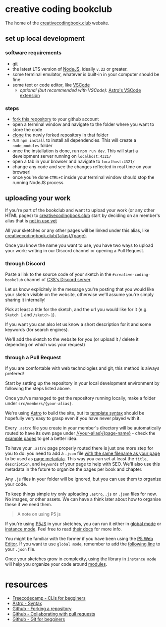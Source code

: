 # creative coding bookclub

The home of the [creativecodingbook.club](https://creativecodingbook.club) website.

## set up local development

### software requirements

- [git](https://git-scm.com/downloads)
- the latest LTS version of [NodeJS](https://nodejs.org/en/learn/getting-started/introduction-to-nodejs), ideally `v.22` or greater.
- some terminal emulator, whatever is built-in in your computer should be fine
- some text or code editor, like [VSCode](https://code.visualstudio.com/)
  - _optional (but recommended with VSCode):_ [Astro's VSCode extension](https://marketplace.visualstudio.com/items?itemName=astro-build.astro-vscode)

### steps

- [fork this repository](https://docs.github.com/en/pull-requests/collaborating-with-pull-requests/working-with-forks/fork-a-repo) to your github account
- open a terminal window and navigate to the folder where you want to store the code
- [clone](https://docs.github.com/en/repositories/creating-and-managing-repositories/cloning-a-repository) the newly forked repository in that folder
- run `npm install` to install all dependencies. This will create a `node_modules` folder
- once the installation is done, run `npm run dev`. This will start a development server running on `localhost:4321/`
- open a tab in your browser and navigate to `localhost:4321/`
- change any code and see the changes reflected in real time on your browser!
- once you're done `CTRL+C` inside your terminal window should stop the running NodeJS process

## uploading your work

If you're part of the bookclub and want to upload your work (or any other HTML pages) to [creativecodingbook.club](https://creativecodingbook.club) start by deciding on an member's alias that is [not in use yet](https://github.com/sb-luis/creative-coding-bookclub/tree/main/src/members)

All your sketches or any other pages will be linked under this alias, like [creativecodingbook.club/{alias}/{page}](https://creativecodingbook.club/davide/sketch-00-1/).

Once you know the name you want to use, you have two ways to upload your work: writing in our Discord channel or opening a Pull Request.

### through Discord

Paste a link to the source code of your sketch in the `#creative-coding-bookclub` channel of [C3S's Discord server](https://discord.gg/ggYbapqx)

Let us know explicitely in the message you're posting that you would like your sketch visible on the website, otherwise we'll assume you're simply sharing it internally!

Pick at least a title for the sketch, and the url you would like for it (e.g. `Sketch 1` and `/sketch-1`).

If you want you can also let us know a short description for it and some keywords (for search engines).

We'll add the sketch to the website for you (or upload it / delete it depending on which was your request)

### through a Pull Request

If you are comfortable with web technologies and git, this method is always prefered! 

Start by setting up the repository in your local development environment by following the steps listed above.

Once you've managed to get the repository running locally, make a folder under `src/members/{your-alias}`.

We're using [Astro](https://docs.astro.build/en/concepts/why-astro/) to build the site, but its [template syntax](https://docs.astro.build/en/reference/astro-syntax/) should be hopefully very easy to grasp even if you have never played with it.

Every `.astro` file you create in your member's directory will be automatically routed to have its own page under [/{your-alias}/{page-name}](https://creativecodingbook.club/_example/p5js-cdn) - check the [example pages](https://github.com/sb-luis/creative-coding-bookclub/tree/main/src/members/_example) to get a better idea.

To have your `.astro` page properly routed there is just one more step for you to do: you need to add a `.json` file [with the same filename as your page](https://github.com/sb-luis/creative-coding-bookclub/blob/main/src/members/_example/metadata.json) to be used as [page metadata](https://creativecodingbook.club/_example/metadata). This way you can set at least the `title`, `description`, and `keywords` of your page to help with SEO. We'll also use this metadata in the future to organize the pages per book and chapter.

Any `.js` files in your folder will be ignored, but you can use them to organize your code.

To keep things simple try only uploading `.astro`, `.js` or `.json` files for now. No images, or other assets. We can have a think later about how to organise these if we need them.

> A note on using P5 js

If you're using [P5JS](https://p5js.org/) in your sketches, you can run it either in [global mode](https://github.com/sb-luis/creative-coding-bookclub/blob/main/src/members/_example/p5js-global-mode.astro) or [instance mode](https://github.com/sb-luis/creative-coding-bookclub/blob/main/src/members/_example/p5js-instance-mode.astro). Feel free to read [their docs](https://github.com/processing/p5.js/wiki/Global-and-instance-mode) for more info.

You might be familiar with the former if you have been using the [P5 Web Editor](https://editor.p5js.org/). If you want to use `global mode`, remember to add the [following line](https://github.com/sb-luis/creative-coding-bookclub/blob/main/src/members/_example/p5js-global-mode.json#L6) to your `.json` file.

Once your sketches grow in complexity, using the library in `instance mode` will help you organize your code around [modules](https://developer.mozilla.org/en-US/docs/Web/JavaScript/Guide/Modules).

# resources

- [Freecodecamp - CLIs for begginers](https://www.freecodecamp.org/news/command-line-for-beginners/)
- [Astro - Syntax](https://docs.astro.build/en/reference/astro-syntax/)
- [Github - Forking a repository](https://docs.github.com/en/pull-requests/collaborating-with-pull-requests/working-with-forks/fork-a-repo)
- [Github - Collaborating with pull requests](https://docs.github.com/en/pull-requests/collaborating-with-pull-requests/proposing-changes-to-your-work-with-pull-requests/creating-a-pull-request-from-a-fork)
- [Github - Git for begginers](https://github.blog/developer-skills/programming-languages-and-frameworks/what-is-git-our-beginners-guide-to-version-control/)
